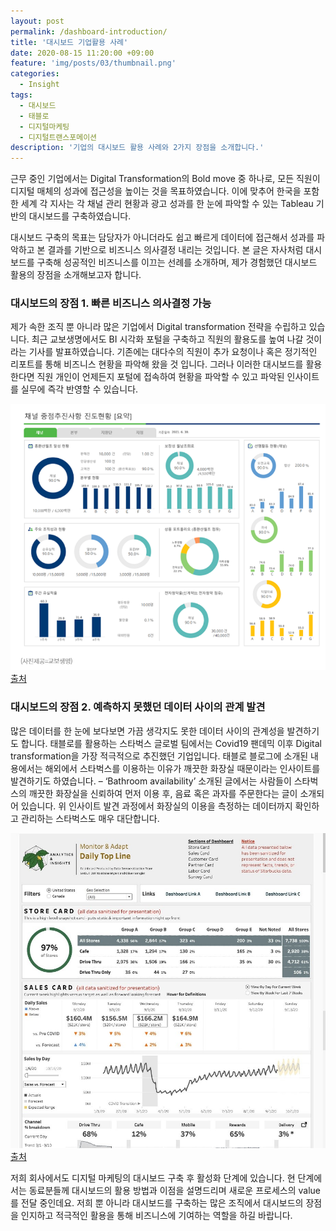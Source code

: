 ```yaml
---
layout: post
permalink: /dashboard-introduction/
title: '대시보드 기업활용 사례'
date: 2020-08-15 11:20:00 +09:00
feature: 'img/posts/03/thumbnail.png'
categories:
  - Insight
tags:
  - 대시보드
  - 태블로
  - 디지털마케팅
  - 디지털트랜스포메이션
description: '기업의 대시보드 활용 사례와 2가지 장점을 소개합니다.'
---
```



근무 중인 기업에서는 Digital Transformation의 Bold move 중 하나로, 모든 직원이 디지털 매체의 성과에 접근성을 높이는 것을 목표하였습니다. 이에 맞추어 한국을 포함한 세계 각 지사는 각 채널 관리 현황과 광고 성과를 한 눈에 파악할 수 있는 Tableau 기반의 대시보드를 구축하였습니다.

대시보드 구축의 목표는 담당자가 아니더라도 쉽고 빠르게 데이터에 접근해서 성과를 파악하고 본 결과를 기반으로 비즈니스 의사결정 내리는 것입니다. 본 글은 자사처럼 대시보드를 구축해 성공적인 비즈니스를 이끄는 선례를 소개하며, 제가 경험했던 대시보드 활용의 장점을 소개해보고자 합니다.



### 대시보드의 장점 1. 빠른 비즈니스 의사결정 가능

제가 속한 조직 뿐 아니라 많은 기업에서 Digital transformation 전략을 수립하고 있습니다. 최근 교보생명에서도 BI 시각화 포털을 구축하고 직원의 활용도를 높여 나갈 것이라는 기사를 발표하였습니다. 기존에는 대다수의 직원이 추가 요청이나 혹은 정기적인 리포트를 통해 비즈니스 현황을 파악해 왔을 것 입니다. 그러나 이러한 대시보드를 활용한다면 직원 개인이 언제든지 포털에 접속하여 현황을 파악할 수 있고 파악된 인사이트를 실무에 즉각 반영할 수 있습니다.

![교보생명예시](/img/posts/03/image1.png)
[출처](https://www.econovill.com/news/articleView.html?idxno=542993)

### 대시보드의 장점 2. 예측하지 못했던 데이터 사이의 관계 발견

많은 데이터를 한 눈에 보다보면 가끔 생각지도 못한 데이터 사이의 관계성을 발견하기도 합니다.
태블로를 활용하는 스타벅스 글로벌 팀에서는 Covid19 팬데믹 이후 Digital transformation을 가장 적극적으로 추진했던 기업입니다. 태블로 블로그에 소개된 내용에서는 해외에서 스타벅스를 이용하는 이유가 깨끗한 화장실 때문이라는 인사이트를 발견하기도 하였습니다. – ‘Bathroom availability’ 소개된 글에서는 사람들이 스타벅스의 깨끗한 화장실을 신뢰하여 먼저 이용 후, 음료 혹은 과자를 주문한다는 글이 소개되어 있습니다.
위 인사이트 발견 과정에서 화장실의 이용을 측정하는 데이터까지 확인하고 관리하는 스타벅스도 매우 대단합니다.

![스타벅스예시](/img/posts/03/image2.jpg)
[출처](https://www.tableau.com/about/blog/2021/1/how-starbucks-uses-analytics-enhance-customer-experience)



저희 회사에서도 디지털 마케팅의 대시보드 구축 후 활성화 단계에 있습니다. 현 단계에서는 동료분들께 대시보드의 활용 방법과 이점을 설명드리며 새로운 프로세스의 value를 전달 중인데요. 저희 뿐 아니라 대시보드를 구축하는 많은 조직에서 대시보드의 장점을 인지하고 적극적인 활용을 통해 비즈니스에 기여하는 역할을 하길 바랍니다.
